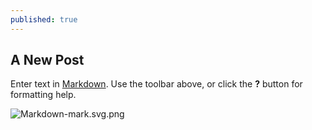 ```yaml
---
published: true
---
```

## A New Post

Enter text in [Markdown](http://daringfireball.net/projects/markdown/). Use the toolbar above, or click the **?** button for formatting help.

![Markdown-mark.svg.png]({{site.baseurl}}/images/config.png)
